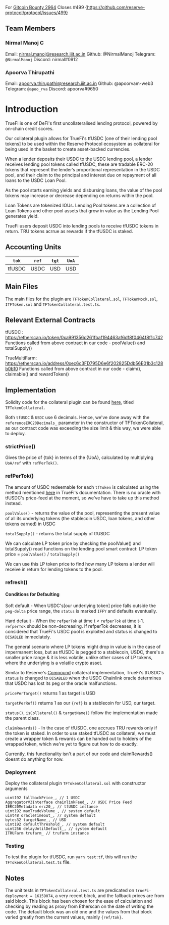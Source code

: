 For [Gitcoin Bounty 2964](https://gitcoin.co/issue/29624)
Closes #499 {https://github.com/reserve-protocol/protocol/issues/499}

## Team Members
### Nirmal Manoj C
Email: nirmal.manoj@research.iiit.ac.in
Github: @NirmalManoj 
Telegram: `@NirmalManoj` 
Discord: nirmal#0912

### Apoorva Thirupathi
Email: apoorva.thirupathi@research.iiit.ac.in
Github: @apoorvam-web3 
Telegram: `@apoo_rva`
Discord: apoorva#9650

# Introduction 

TrueFi is one of DeFi's first uncollateralised lending protocol, powered by on-chain credit scores.

Our collateral plugin allows for TrueFi's tfUSDC [one of their lending pool tokens] to be used within the Reserve Protocol ecosystem as collateral for being used in the basket to create asset-backed currencies.

When a lender deposits their USDC to the USDC lending pool, a lender receives lending pool tokens called tfUSDC, these are tradable ERC-20 tokens that represent the lender’s proportional representation in the USDC pool, and their claim to the principal and interest due on repayment of all loans to the USDC Loan Pool. 

As the pool starts earning yields and disbursing loans, the value of the pool tokens may increase or decrease depending on returns within the pool.

Loan Tokens are tokenized IOUs. Lending Pool tokens are a collection of Loan Tokens and other pool assets that grow in value as the Lending Pool generates yield. 

TrueFi users deposit USDC into lending pools to receive tfUSDC tokens in return. TRU tokens acrrue as rewards if the tfUSDC is staked.

## Accounting Units

| `tok`  | `ref` | `tgt` | `UoA` |
| :----: | :---: | :---: | :---: |
| tfUSDC | USDC  |  USD  |  USD  |

## Main Files 
The main files for the plugin are `TFTokenCollateral.sol`, `TFTokenMock.sol`, `ITFToken.sol` and `TFTokenCollateral.test.ts`.

## Relevant External Contracts 

tfUSDC : https://etherscan.io/token/0xa991356d261fbaf194463af6df8f0464f8f1c742
Functions called from above contract in our code - poolValue() and totalSupply()

TrueMultiFarm: https://etherscan.io/address/0xec6c3FD795D6e6f202825Ddb56E01b3c128b0b10
Functions called from above contract in our code - claim(), claimable() and rewardToken()


## Implementation

Solidity code for the collateral plugin can be found [here](./TFTokenCollateral.sol), titled `TFTokenCollateral`.

Both `tfUSDC` & `USDC` use 6 decimals. Hence, we've done away with the `referenceERC20Decimals_` parameter in the constructor of TFTokenCollateral, as our contract code was exceeding the size limit & this way, we were able to deploy.

### strictPrice()

Gives the price of {tok} in terms of the {UoA}, calculated by multiplying `UoA/ref` with `refPerTok()`. 

### refPerTok()

The amount of USDC redeemable for each `tfToken` is calculated using the method mentioned [here](https://docs.truefi.io/faq/getting-started/lend/pool/how-lending-pool-lp-tokens-work#how-many-tfi-lp-tokens-will-i-get-for-lending-to-the-truefi-lending-pool) in TrueFi's documentation. There is no oracle with tfUSDC's price-feed at the moment, so we've have to take up this method instead.  

`poolValue()` - returns the value of the pool, representing the present value of all its underlying tokens (the stablecoin USDC, loan tokens, and other tokens earned) in USDC

`totalSupply()` - returns the total supply of tfUSDC

We can calculate LP token price by checking the  poolValue()  and totalSupply() read functions on the lending pool smart contract:
LP token price = `poolValue()` / `totalSupply()`

We can use this LP token price to find how many LP tokens a lender will receive in return for lending tokens to the pool.

### refresh()

#### Conditions for Defaulting 
Soft default - When USDC's[our underlying token] price falls outside the `peg-delta` price range, the `status` is marked `IFFY` and defaults eventually.  

Hard default - When the `refperTok` at time t < `refperTok` at time t-1. `refperTok` should be non-decreasing. If refperTok decreases, it is considered that TrueFi's USDC pool is exploited and status is changed to `DISABLED` immediately. 

The general scenario where LP tokens might drop in value is in the case of impermanent loss, but as tfUSDC is pegged to a stablecoin, USDC, there's a smaller price range & it is less volatile, unlike other cases of LP tokens, where the underlying is a volatile crypto asset.

Similar to Reserve's [Compound](https://github.com/reserve-protocol/protocol/blob/master/contracts/plugins/assets/CTokenFiatCollateral.sol) collateral implementation, TrueFi's tfUSDC's `status` is changed to `DISABLED` when the USDC Chainlink oracle determines that USDC has lost its peg or the oracle malfunctions. 


`pricePerTarget()` returns 1 as target is USD

`targetPerRef()` returns 1 as our `{ref}` is a stablecoin for USD, our target. 

`status()`, `isCollateral()` & `targetName()` follow the implementation made the parent class. 

`claimRewards()` - In the case of tfUSDC, one accrues TRU rewards only if the token is staked. In order to use staked tfUSDC as collateral, we must create a wrapper token & rewards can be handed out to holders of the wrapped token, which we're yet to figure out how to do exactly. 

Currently, this functionality isn't a part of our code and claimRewards() doesnt do anything for now. 

### Deployment 

Deploy the collateral plugin `TFTokenCollateral.sol` with constructor arguments

```
uint192 fallbackPrice_, // 1 USDC
AggregatorV3Interface chainlinkFeed_, // USDC Price Feed
IERC20Metadata erc20_, // tfUSDC instance
uint192 maxTradeVolume_, // system default 
uint48 oracleTimeout_, // system default
bytes32 targetName_, // USD
uint192 defaultThreshold_, // system default
uint256 delayUntilDefault_, // system default
ITRUFarm trufarm_ // trufarm instance
```

### Testing 

To test the plugin for tfUSDC, run `yarn test:tf`, this will run the `TFTokenCollateral.test.ts` file. 
 
## Notes 

The unit tests in `TFTokenCollateral.test.ts` are predicated on `trueFi-deployment = 16159074`, a very recent block, and the fallback prices are from said block. This block has been chosen for the ease of calculation and checking by reading as proxy from Etherscan on the date of writing the code. The default block was an old one and the values from that block varied greatly from the current values, mainly `{ref/tok}`. 

